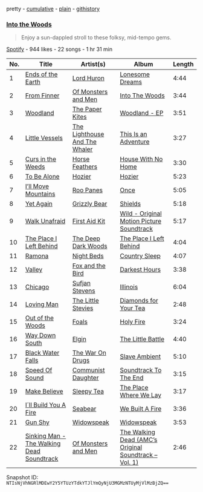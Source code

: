 pretty - [cumulative](/playlists/cumulative/3fqSEmStIKS8s3mCCRQFid.md) - [plain](/playlists/plain/3fqSEmStIKS8s3mCCRQFid) - [githistory](https://github.githistory.xyz/mackorone/spotify-playlist-archive/blob/main/playlists/plain/3fqSEmStIKS8s3mCCRQFid)

### [Into the Woods](https://open.spotify.com/playlist/3fqSEmStIKS8s3mCCRQFid)

> Enjoy a sun\-dappled stroll to these folksy, mid\-tempo gems.

[Spotify](https://open.spotify.com/user/spotify) - 944 likes - 22 songs - 1 hr 31 min

| No. | Title | Artist(s) | Album | Length |
|---|---|---|---|---|
| 1 | [Ends of the Earth](https://open.spotify.com/track/33onVefa4PMs8b705pKRGz) | [Lord Huron](https://open.spotify.com/artist/6ltzsmQQbmdoHHbLZ4ZN25) | [Lonesome Dreams](https://open.spotify.com/album/6zmmMSHLKk3CacdH3SwEGQ) | 4:44 |
| 2 | [From Finner](https://open.spotify.com/track/2hDc81v8exlz3ODawgAmOB) | [Of Monsters and Men](https://open.spotify.com/artist/4dwdTW1Lfiq0cM8nBAqIIz) | [Into The Woods](https://open.spotify.com/album/4bxl07W8OBOP5PBXI5uhs6) | 3:44 |
| 3 | [Woodland](https://open.spotify.com/track/431qZaQAJuIolwBrlDa6Yg) | [The Paper Kites](https://open.spotify.com/artist/79hrYiudVcFyyxyJW0ipTy) | [Woodland \- EP](https://open.spotify.com/album/5l8axHOB8sCsWqfK5XVtbF) | 3:51 |
| 4 | [Little Vessels](https://open.spotify.com/track/3qTKkNd9AWEjjPWK6oAT7S) | [The Lighthouse And The Whaler](https://open.spotify.com/artist/6ls5A8Wys9Swixpz4v6kj3) | [This Is an Adventure](https://open.spotify.com/album/3tUApde0crIt8VedEovp53) | 3:27 |
| 5 | [Curs in the Weeds](https://open.spotify.com/track/0UvaNHdtgMPcGUN8yC6aR1) | [Horse Feathers](https://open.spotify.com/artist/0lO2c86rQmrRJArBxgw0v8) | [House With No Home](https://open.spotify.com/album/4dStedySjRLAZS3WGUiVlq) | 3:30 |
| 6 | [To Be Alone](https://open.spotify.com/track/32G6qOwK5SuBEA9D6pth34) | [Hozier](https://open.spotify.com/artist/2FXC3k01G6Gw61bmprjgqS) | [Hozier](https://open.spotify.com/album/04E0aLUdCHnhnnYrDDvcHq) | 5:23 |
| 7 | [I’ll Move Mountains](https://open.spotify.com/track/14ENKqSVgV8LQsZYwl7vrl) | [Roo Panes](https://open.spotify.com/artist/0XHM5ZNJDU8e4CfbWMeSzC) | [Once](https://open.spotify.com/album/0zX9u4FQlF2N47x4HZzpLR) | 5:05 |
| 8 | [Yet Again](https://open.spotify.com/track/202QyrB6Q3Kimsr7KqJut3) | [Grizzly Bear](https://open.spotify.com/artist/2Jv5eshHtLycR6R8KQCdc4) | [Shields](https://open.spotify.com/album/57LAEzKL94ZHwbIkUWYCDY) | 5:18 |
| 9 | [Walk Unafraid](https://open.spotify.com/track/5avoYLYi2gYnCTm7wQQWTw) | [First Aid Kit](https://open.spotify.com/artist/21egYD1eInY6bGFcniCRT1) | [Wild \- Original Motion Picture Soundtrack](https://open.spotify.com/album/5gUiAoK3N24NEA4DQivROt) | 5:17 |
| 10 | [The Place I Left Behind](https://open.spotify.com/track/7BbAqle8lyB3S56Q9MPTZB) | [The Deep Dark Woods](https://open.spotify.com/artist/4ug92W02N1YsgX0t5wuXSl) | [The Place I Left Behind](https://open.spotify.com/album/7sdf7F7WFPdCZt20wHR9rU) | 4:04 |
| 11 | [Ramona](https://open.spotify.com/track/3GCrlUv4MOZGDhXqrqhtyu) | [Night Beds](https://open.spotify.com/artist/533wKOfkJylNSi6ntO1wXd) | [Country Sleep](https://open.spotify.com/album/0g1M5RuzXzcn2NPleWsRoy) | 4:07 |
| 12 | [Valley](https://open.spotify.com/track/5yGozt1L6Vf1qBirN7wHX0) | [Fox and the Bird](https://open.spotify.com/artist/5Y6GSyNuzdwnvALeDiGIqD) | [Darkest Hours](https://open.spotify.com/album/31MXHklizksuXpRTlFr5pa) | 3:38 |
| 13 | [Chicago](https://open.spotify.com/track/54Y4sozDepmrn0MbIPxspj) | [Sufjan Stevens](https://open.spotify.com/artist/4MXUO7sVCaFgFjoTI5ox5c) | [Illinois](https://open.spotify.com/album/4T9nh9EEDX3XGt11hyim9o) | 6:04 |
| 14 | [Loving Man](https://open.spotify.com/track/1JaRZYaWXXwWkji2NBKg3E) | [The Little Stevies](https://open.spotify.com/artist/6ejgq8OX6QDGCprjf0HsVw) | [Diamonds for Your Tea](https://open.spotify.com/album/4BmF72bs7UyM7bLYbSgKLq) | 2:48 |
| 15 | [Out of the Woods](https://open.spotify.com/track/6Qx21E2ZihaVbESe7ciyoz) | [Foals](https://open.spotify.com/artist/6FQqZYVfTNQ1pCqfkwVFEa) | [Holy Fire](https://open.spotify.com/album/0PIR7PK8DMB4pgoxq7F9Ad) | 3:24 |
| 16 | [Way Down South](https://open.spotify.com/track/1mcAoChxake59V0CP54XDA) | [Elgin](https://open.spotify.com/artist/20W2gIlZtawVw7VOkFgFbX) | [The Little Battle](https://open.spotify.com/album/0YQYvZyaUnKaMSbdbuMY79) | 4:40 |
| 17 | [Black Water Falls](https://open.spotify.com/track/3TkgikL0IiKnUJu5k4l9Hc) | [The War On Drugs](https://open.spotify.com/artist/6g0mn3tzAds6aVeUYRsryU) | [Slave Ambient](https://open.spotify.com/album/4136oTfNt4X3nw0zP1w2NG) | 5:10 |
| 18 | [Speed Of Sound](https://open.spotify.com/track/5bTswys7Dvq2teURk3jMx9) | [Communist Daughter](https://open.spotify.com/artist/7fsbGhcm5sIPooEAkATHFe) | [Soundtrack To The End](https://open.spotify.com/album/2IvK5ME4RiiOyhgbbJRXab) | 3:15 |
| 19 | [Make Believe](https://open.spotify.com/track/3iX9f0PpJyb6soNJ6tGOEu) | [Sleepy Tea](https://open.spotify.com/artist/4JE6Lir9TJcUDqFJLNtURm) | [The Place Where We Lay](https://open.spotify.com/album/6Vd6EDtrlGsWOJgRUgYh5y) | 3:17 |
| 20 | [I´ll Build You A Fire](https://open.spotify.com/track/5jok0u5HcsHMsNkvKNJTMy) | [Seabear](https://open.spotify.com/artist/6hLIT4e0yUtIa8DXwst4mi) | [We Built A Fire](https://open.spotify.com/album/7gzjkjdHx2liYebC5MwVtf) | 3:36 |
| 21 | [Gun Shy](https://open.spotify.com/track/111mIPeTIvA4qqvMW9gThQ) | [Widowspeak](https://open.spotify.com/artist/5ZW7HlSuZz8ng2X21cXbdP) | [Widowspeak](https://open.spotify.com/album/69CsrGDi3Vt6IhVFTagpgq) | 3:53 |
| 22 | [Sinking Man \- The Walking Dead Soundtrack](https://open.spotify.com/track/2xC8hhXv0bs9idCEQLs6Un) | [Of Monsters and Men](https://open.spotify.com/artist/4dwdTW1Lfiq0cM8nBAqIIz) | [The Walking Dead \(AMC’s Original Soundtrack – Vol\. 1\)](https://open.spotify.com/album/6m6doB3yM5Fehx4wukSvEs) | 2:46 |

Snapshot ID: `NTIsNjVhNGRlMDEwY2Y5YTUzYTdkYTJlYmQyNjU3MGMzNTUyMjVlMzBjZQ==`
